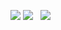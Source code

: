 ![](http://github-profile-summary-cards.vercel.app/api/cards/profile-details?username=bruma1994&theme=default) 
![](http://github-profile-summary-cards.vercel.app/api/cards/repos-per-language?username=bruma1994&theme=default) 
&nbsp;&nbsp;![](http://github-profile-summary-cards.vercel.app/api/cards/stats?username=bruma1994&theme=default)
